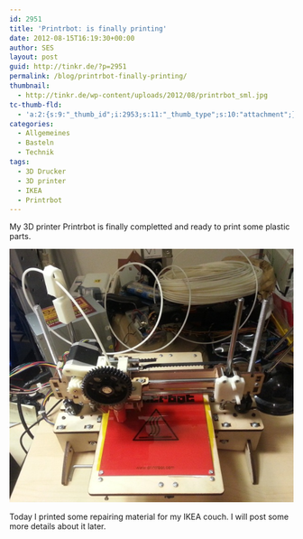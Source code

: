 ```yaml
---
id: 2951
title: 'Printrbot: is finally printing'
date: 2012-08-15T16:19:30+00:00
author: SES
layout: post
guid: http://tinkr.de/?p=2951
permalink: /blog/printrbot-finally-printing/
thumbnail:
  - http://tinkr.de/wp-content/uploads/2012/08/printrbot_sml.jpg
tc-thumb-fld:
  - 'a:2:{s:9:"_thumb_id";i:2953;s:11:"_thumb_type";s:10:"attachment";}'
categories:
  - Allgemeines
  - Basteln
  - Technik
tags:
  - 3D Drucker
  - 3D printer
  - IKEA
  - Printrbot
---
```

My 3D printer Printrbot is finally completted and ready to print some plastic parts.

<img loading="lazy" src="/assets/2012/08/printrbot.jpg" alt="" title="Printrbot"    />

Today I printed some repairing material for my IKEA couch. I will post some more details about it later.
